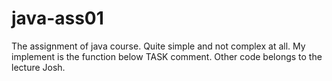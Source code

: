 # java-ass01
The assignment of java course. Quite simple and not complex at all. My implement is the function below TASK comment. Other code belongs to the lecture Josh.  

